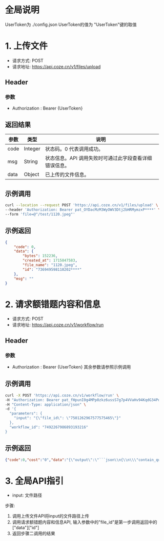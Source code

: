 # 全局说明
UserToken为 ./config.json UserToken的值为 "UserToken"键的取值

# 1. 上传文件
- 请求方式: POST
- 请求地址:  https://api.coze.cn/v1/files/upload

## Header 
### 参数
- Authorization : Bearer {UserToken}

## 返回结果 

参数 | 类型 | 说明
| ---- | ---- | ---- |
code | Integer | 状态码。0 代表调用成功。 
msg | String | 状态信息。API 调用失败时可通过此字段查看详细错误信息。
data | Object | 已上传的文件信息。

## 示例调用
```bash
curl --location --request POST 'https://api.coze.cn/v1/files/upload' \
--header 'Authorization: Bearer pat_OYDacMzM3WyOWV3Dtj2bHRMymzxP****' \
--form 'file=@"/test/1120.jpeg"'
```

## 示例返回
```json
{
    "code": 0,
    "data": {
        "bytes": 152236,
        "created_at": 1715847583,
        "file_name": "1120.jpeg",
        "id": "736949598110202****"
    },
    "msg": ""
}
```

# 2. 请求额错题内容和信息

- 请求方式: POST
- 请求地址: https://api.coze.cn/v1/workflow/run


## Header 
### 参数
- Authorization : Bearer {UserToken}
其余参数请参照示例调用

## 示例调用
```bash
curl -X POST 'https://api.coze.cn/v1/workflow/run' \
-H "Authorization: Bearer pat_fHpunI0g4MPp0zkz6ussS7g7p4VVaHv94KqdG34PqldXiwdmHUeBWwc1PwTN5B2O" \
-H "Content-Type: application/json" \
-d '{
  "parameters": {
    "input": "{\"file_id\": \"7501262967577575465\"}"
  },
  "workflow_id": "7492267986893193216"
}
```

## 示例返回
```json
{"code":0,"cost":"0","data":"{\"output\":\"```json\\n{\\n\\\"contain_questions\\\": true,\\n\\\"question_text\\\": \\\"40. 若函数$f(x)$在$x\\\\in[a,b]$时，函数值$y$的取值区间恰为$[\\\\frac{1}{b},\\\\frac{1}{a}]$，则称$[a,b]$为$f(x)$的一个“倒域区间”.定义在$[-2,2]$上的奇函数$g(x)$，当$x\\\\in[0,2]$时，$g(x)=-x^{2}+2x$.(1)求$g(x)$在$[1,2]$内的“倒域区间”；(2)将函数$g(x)$在定义域内所有“倒域区间”上的图像作为函数$y = h(x)$的图像，是否存在实数$m$，使集合$\\\\{(x,y)|y = h(x)\\\\}\\\\cap\\\\{(x,y)|y = x^{2}+m\\\\}$恰含有$2$个元素.\\\",\\n\\\"question_type\\\": \\\"解答题\\\",\\n\\\"selections\\\": {},\\n\\\"subquestions\\\": [\\n\\\"求$g(x)$在$[1,2]$内的“倒域区间”\\\",\\n\\\"将函数$g(x)$在定义域内所有“倒域区间”上的图像作为函数$y = h(x)$的图像，是否存在实数$m$，使集合$\\\\{(x,y)|y = h(x)\\\\}\\\\cap\\\\{(x,y)|y = x^{2}+m\\\\}$恰含有$2$个元素\\\"\\n],\\n\\\"subject\\\": {\\n\\\"main\\\": \\\"数学\\\",\\n\\\"confidence\\\": 0.9\\n}\\n}\\n```\"}","debug_url":"https://www.coze.cn/work_flow?execute_id=7501264192622051364&space_id=7492265827182723098&workflow_id=7492267986893193216&execute_mode=2","msg":"Success","token":2305}
```

# 3. 全局API指引

* input: 文件路径

步骤: 
1. 调用上传文件API将input的文件路径上传
2. 调用请求额错题内容和信息API, 输入参数中的"file_id"是第一步调用返回中的["data"]["id"]
3. 返回步骤二调用的结果
